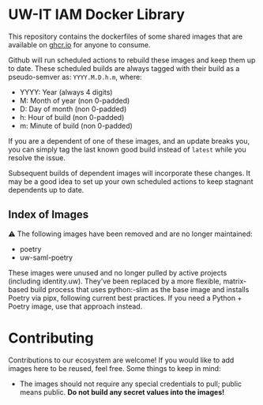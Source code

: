 # UW-IT IAM Docker Library

This repository contains the dockerfiles of some shared images that are available 
on [ghcr.io] for anyone to consume.

Github will run scheduled actions to rebuild these images and keep them up to date. 
These scheduled builds are always tagged with their build as a pseudo-semver as:
  `YYYY.M.D.h.m`, where:
  
  - YYYY: Year (always 4 digits)
  - M: Month of year (non 0-padded)
  - D: Day of month (non 0-padded)
  - h: Hour of build (non 0-padded)
  - m: Minute of build (non 0-padded)


If you are a dependent of one of these images, and 
an update breaks you, you can simply tag the last known good build instead of 
`latest` while you resolve the issue. 

Subsequent builds of dependent images will incorporate these changes. It may be a 
good idea to set up your own scheduled actions to keep stagnant dependents up to date.


## Index of Images
⚠️ The following images have been removed and are no longer maintained:
- poetry
- uw-saml-poetry

These images were unused and no longer pulled by active projects (including identity.uw).
They’ve been replaced by a more flexible, matrix-based build process that uses
python:<version>-slim as the base image and installs Poetry via pipx, following
current best practices. If you need a Python + Poetry image, use that approach instead.

# Contributing

Contributions to our ecosystem are welcome! If you would like to add images here to 
be reused, feel free. Some things to keep in mind:

- The images should not require any special credentials to pull; public means public.
  **Do not build any secret values into the images!**


[ghcr.io]: https://github.com/orgs/UWIT-IAM/packages
[uw-saml-python]: https://github.com/uwit-iam/uw-saml-python
